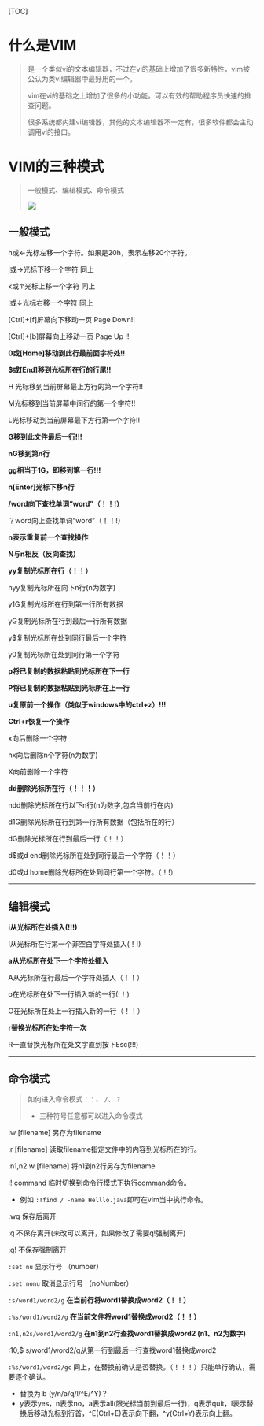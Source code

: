 [TOC]

# 什么是VIM

> 是一个类似vi的文本编辑器，不过在vi的基础上增加了很多新特性，vim被公认为类vi编辑器中最好用的一个。
>
> vim在vi的基础之上增加了很多的小功能。可以有效的帮助程序员快速的排查问题。
>
> 很多系统都内建vi编辑器，其他的文本编辑器不一定有，很多软件都会主动调用vi的接口。



# VIM的三种模式

> 一般模式、编辑模式、命令模式
>
> ![](https://gitee.com/sxhDrk/images/raw/master/imgs/VIM三种编辑模式.png)



## 一般模式

h或←光标左移一个字符。如果是20h，表示左移20个字符。

j或→光标下移一个字符  同上

k或↑光标上移一个字符  同上

l或↓光标右移一个字符  同上

[Ctrl]+[f]屏幕向下移动一页 Page Down!!

[Ctrl]+[b]屏幕向上移动一页 Page Up !!

**0或[Home]移动到此行最前面字符处!!**

**$或[End]移到光标所在行的行尾!!**

H 光标移到当前屏幕最上方行的第一个字符!!

M光标移到当前屏幕中间行的第一个字符!!

L光标移动到当前屏幕最下方行第一个字符!!

**G移到此文件最后一行!!!**

**nG移到第n行**

**gg相当于1G，即移到第一行!!!**

**n[Enter]光标下移n行**

**/word向下查找单词“word”（！！!）**

？word向上查找单词“word”（！！!）

**n表示重复前一个查找操作**

**N与n相反（反向查找）**

 

**yy复制光标所在行（！！）**

nyy复制光标所在向下n行(n为数字)

y1G复制光标所在行到第一行所有数据

yG复制光标所在行到最后一行所有数据

y$复制光标所在处到同行最后一个字符

y0复制光标所在处到同行第一个字符

**p将已复制的数据粘贴到光标所在下一行**

**P将已复制的数据粘贴到光标所在上一行**

**u复原前一个操作（类似于windows中的ctrl+z）!!!**

**Ctrl+r恢复一个操作**

 

x向后删除一个字符

nx向后删除n个字符(n为数字)

X向前删除一个字符

**dd删除光标所在行（！！！）**

ndd删除光标所在行以下n行(n为数字,包含当前行在内)

d1G删除光标所在行到第一行所有数据（包括所在的行）

dG删除光标所在行到最后一行（！！）

d$或d end删除光标所在处到同行最后一个字符（！！）

d0或d home删除光标所在处到同行第一个字符。（！!）



------



## 编辑模式

**i从光标所在处插入(!!!)**

I从光标所在行第一个非空白字符处插入(！!)

**a从光标所在处下一个字符处插入**

A从光标所在行最后一个字符处插入（！！）

o在光标所在处下一行插入新的一行(!！)

O在光标所在处上一行插入新的一行（！！）

**r替换光标所在处字符一次**

R一直替换光标所在处文字直到按下Esc(!!!)





------



## 命令模式

> 如何进入命令模式：`：`、 `/`、  `?`
>
> - 三种符号任意都可以进入命令模式
>



:w [filename] 另存为filename

:r [filename] 读取filename指定文件中的内容到光标所在的行。

:n1,n2 w [filename] 将n1到n2行另存为filename

:! command 临时切换到命令行模式下执行command命令。 

- 例如 `:!find / -name Helllo.java`即可在vim当中执行命令。

:wq 保存后离开

:q 不保存离开(未改可以离开，如果修改了需要q!强制离开)

:q! 不保存强制离开

`:set nu` 显示行号     （number）

`:set nonu` 取消显示行号    （noNumber）

 

`:s/word1/word2/g` **在当前行将word1替换成word2（！！）**

`:%s/word1/word2/g` **在当前文件将word1替换成word2（！！）**

`:n1,n2s/word1/word2/g` **在n1到n2行查找word1替换成word2 (n1、n2为数字)** 

:10,$ s/word1/word2/g从第一行到最后一行查找word1替换成word2

`:%s/word1/word2/gc` 同上，在替换前确认是否替换。（！！！）只能单行确认，需要逐个确认。

- 替换为 b (y/n/a/q/l/^E/^Y)？
- y表示yes，n表示no，a表示all(限光标当前到最后一行)，q表示quit，l表示替换后移动光标到行首，^E(Ctrl+E)表示向下翻，^y(Ctrl+Y)表示向上翻。